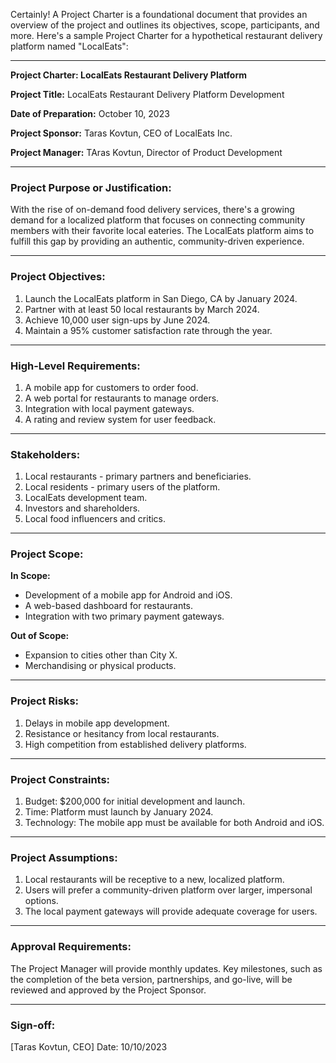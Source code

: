 Certainly! A Project Charter is a foundational document that provides an overview of the project and outlines its objectives, scope, participants, and more. Here's a sample Project Charter for a hypothetical restaurant delivery platform named "LocalEats":

---

**Project Charter: LocalEats Restaurant Delivery Platform**

**Project Title:** LocalEats Restaurant Delivery Platform Development

**Date of Preparation:** October 10, 2023

**Project Sponsor:** Taras Kovtun, CEO of LocalEats Inc.

**Project Manager:** TAras Kovtun, Director of Product Development

---

### **Project Purpose or Justification:**

With the rise of on-demand food delivery services, there's a growing demand for a localized platform that focuses on connecting community members with their favorite local eateries. The LocalEats platform aims to fulfill this gap by providing an authentic, community-driven experience.

---

### **Project Objectives:**

1. Launch the LocalEats platform in San Diego, CA by January 2024.
2. Partner with at least 50 local restaurants by March 2024.
3. Achieve 10,000 user sign-ups by June 2024.
4. Maintain a 95% customer satisfaction rate through the year.

---

### **High-Level Requirements:**

1. A mobile app for customers to order food.
2. A web portal for restaurants to manage orders.
3. Integration with local payment gateways.
4. A rating and review system for user feedback.

---

### **Stakeholders:**

1. Local restaurants - primary partners and beneficiaries.
2. Local residents - primary users of the platform.
3. LocalEats development team.
4. Investors and shareholders.
5. Local food influencers and critics.

---

### **Project Scope:**

**In Scope:**
- Development of a mobile app for Android and iOS.
- A web-based dashboard for restaurants.
- Integration with two primary payment gateways.

**Out of Scope:**
- Expansion to cities other than City X.
- Merchandising or physical products.

---

### **Project Risks:**

1. Delays in mobile app development.
2. Resistance or hesitancy from local restaurants.
3. High competition from established delivery platforms.

---

### **Project Constraints:**

1. Budget: $200,000 for initial development and launch.
2. Time: Platform must launch by January 2024.
3. Technology: The mobile app must be available for both Android and iOS.

---

### **Project Assumptions:**

1. Local restaurants will be receptive to a new, localized platform.
2. Users will prefer a community-driven platform over larger, impersonal options.
3. The local payment gateways will provide adequate coverage for users.

---

### **Approval Requirements:**

The Project Manager will provide monthly updates. Key milestones, such as the completion of the beta version, partnerships, and go-live, will be reviewed and approved by the Project Sponsor.

---

### **Sign-off:**

[Taras Kovtun, CEO]          Date: 10/10/2023
